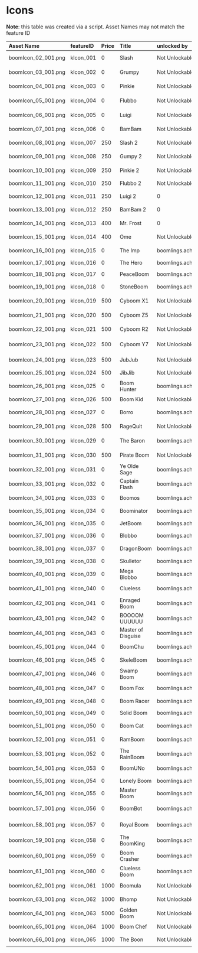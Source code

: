 # Icons

**Note**: this table was created via a script. Asset Names may not match the feature ID

| Asset Name | featureID | Price | Title | unlocked by | Icon |
|:-----------|:----------|:------|:------|:------------|:-----|
| boomIcon_02_001.png | kIcon_001 | 0 | Slash | Not Unlockable | ![boomIcon_02_001.png](https://raw.githubusercontent.com/Wyliemaster/boomlings-docs/main/assets/icons/boomIcon_02_001.png)
| boomIcon_03_001.png | kIcon_002 | 0 | Grumpy | Not Unlockable | ![boomIcon_03_001.png](https://raw.githubusercontent.com/Wyliemaster/boomlings-docs/main/assets/icons/boomIcon_03_001.png)
| boomIcon_04_001.png | kIcon_003 | 0 | Pinkie | Not Unlockable | ![boomIcon_04_001.png](https://raw.githubusercontent.com/Wyliemaster/boomlings-docs/main/assets/icons/boomIcon_04_001.png)
| boomIcon_05_001.png | kIcon_004 | 0 | Flubbo | Not Unlockable | ![boomIcon_05_001.png](https://raw.githubusercontent.com/Wyliemaster/boomlings-docs/main/assets/icons/boomIcon_05_001.png)
| boomIcon_06_001.png | kIcon_005 | 0 | Luigi | Not Unlockable | ![boomIcon_06_001.png](https://raw.githubusercontent.com/Wyliemaster/boomlings-docs/main/assets/icons/boomIcon_06_001.png)
| boomIcon_07_001.png | kIcon_006 | 0 | BamBam | Not Unlockable | ![boomIcon_07_001.png](https://raw.githubusercontent.com/Wyliemaster/boomlings-docs/main/assets/icons/boomIcon_07_001.png)
| boomIcon_08_001.png | kIcon_007 | 250 | Slash 2 | Not Unlockable | ![boomIcon_08_001.png](https://raw.githubusercontent.com/Wyliemaster/boomlings-docs/main/assets/icons/boomIcon_08_001.png)
| boomIcon_09_001.png | kIcon_008 | 250 | Gumpy 2 | Not Unlockable | ![boomIcon_09_001.png](https://raw.githubusercontent.com/Wyliemaster/boomlings-docs/main/assets/icons/boomIcon_09_001.png)
| boomIcon_10_001.png | kIcon_009 | 250 | Pinkie 2 | Not Unlockable | ![boomIcon_10_001.png](https://raw.githubusercontent.com/Wyliemaster/boomlings-docs/main/assets/icons/boomIcon_10_001.png)
| boomIcon_11_001.png | kIcon_010 | 250 | Flubbo 2 | Not Unlockable | ![boomIcon_11_001.png](https://raw.githubusercontent.com/Wyliemaster/boomlings-docs/main/assets/icons/boomIcon_11_001.png)
| boomIcon_12_001.png | kIcon_011 | 250 | Luigi 2 | 0 | ![boomIcon_12_001.png](https://raw.githubusercontent.com/Wyliemaster/boomlings-docs/main/assets/icons/boomIcon_12_001.png)
| boomIcon_13_001.png | kIcon_012 | 250 | BamBam 2 | 0 | ![boomIcon_13_001.png](https://raw.githubusercontent.com/Wyliemaster/boomlings-docs/main/assets/icons/boomIcon_13_001.png)
| boomIcon_14_001.png | kIcon_013 | 400 | Mr. Frost | 0 | ![boomIcon_14_001.png](https://raw.githubusercontent.com/Wyliemaster/boomlings-docs/main/assets/icons/boomIcon_14_001.png)
| boomIcon_15_001.png | kIcon_014 | 400 | Ome | Not Unlockable | ![boomIcon_15_001.png](https://raw.githubusercontent.com/Wyliemaster/boomlings-docs/main/assets/icons/boomIcon_15_001.png)
| boomIcon_16_001.png | kIcon_015 | 0 | The Imp | boomlings.ach.level.10 | ![boomIcon_16_001.png](https://raw.githubusercontent.com/Wyliemaster/boomlings-docs/main/assets/icons/boomIcon_16_001.png)
| boomIcon_17_001.png | kIcon_016 | 0 | The Hero | boomlings.ach.level.15 | ![boomIcon_17_001.png](https://raw.githubusercontent.com/Wyliemaster/boomlings-docs/main/assets/icons/boomIcon_17_001.png)
| boomIcon_18_001.png | kIcon_017 | 0 | PeaceBoom | boomlings.ach.pacifist | ![boomIcon_18_001.png](https://raw.githubusercontent.com/Wyliemaster/boomlings-docs/main/assets/icons/boomIcon_18_001.png)
| boomIcon_19_001.png | kIcon_018 | 0 | StoneBoom | boomlings.ach.stone.C | ![boomIcon_19_001.png](https://raw.githubusercontent.com/Wyliemaster/boomlings-docs/main/assets/icons/boomIcon_19_001.png)
| boomIcon_20_001.png | kIcon_019 | 500 | Cyboom X1 | Not Unlockable | ![boomIcon_20_001.png](https://raw.githubusercontent.com/Wyliemaster/boomlings-docs/main/assets/icons/boomIcon_20_001.png)
| boomIcon_21_001.png | kIcon_020 | 500 | Cyboom Z5 | Not Unlockable | ![boomIcon_21_001.png](https://raw.githubusercontent.com/Wyliemaster/boomlings-docs/main/assets/icons/boomIcon_21_001.png)
| boomIcon_22_001.png | kIcon_021 | 500 | Cyboom R2 | Not Unlockable | ![boomIcon_22_001.png](https://raw.githubusercontent.com/Wyliemaster/boomlings-docs/main/assets/icons/boomIcon_22_001.png)
| boomIcon_23_001.png | kIcon_022 | 500 | Cyboom Y7 | Not Unlockable | ![boomIcon_23_001.png](https://raw.githubusercontent.com/Wyliemaster/boomlings-docs/main/assets/icons/boomIcon_23_001.png)
| boomIcon_24_001.png | kIcon_023 | 500 | JubJub | Not Unlockable | ![boomIcon_24_001.png](https://raw.githubusercontent.com/Wyliemaster/boomlings-docs/main/assets/icons/boomIcon_24_001.png)
| boomIcon_25_001.png | kIcon_024 | 500 | JibJib | Not Unlockable | ![boomIcon_25_001.png](https://raw.githubusercontent.com/Wyliemaster/boomlings-docs/main/assets/icons/boomIcon_25_001.png)
| boomIcon_26_001.png | kIcon_025 | 0 | Boom Hunter | boomlings.ach.4bandits | ![boomIcon_26_001.png](https://raw.githubusercontent.com/Wyliemaster/boomlings-docs/main/assets/icons/boomIcon_26_001.png)
| boomIcon_27_001.png | kIcon_026 | 500 | Boom Kid | Not Unlockable | ![boomIcon_27_001.png](https://raw.githubusercontent.com/Wyliemaster/boomlings-docs/main/assets/icons/boomIcon_27_001.png)
| boomIcon_28_001.png | kIcon_027 | 0 | Borro | boomlings.ach.changer.C | ![boomIcon_28_001.png](https://raw.githubusercontent.com/Wyliemaster/boomlings-docs/main/assets/icons/boomIcon_28_001.png)
| boomIcon_29_001.png | kIcon_028 | 500 | RageQuit | Not Unlockable | ![boomIcon_29_001.png](https://raw.githubusercontent.com/Wyliemaster/boomlings-docs/main/assets/icons/boomIcon_29_001.png)
| boomIcon_30_001.png | kIcon_029 | 0 | The Baron | boomlings.ach.gold.3 | ![boomIcon_30_001.png](https://raw.githubusercontent.com/Wyliemaster/boomlings-docs/main/assets/icons/boomIcon_30_001.png)
| boomIcon_31_001.png | kIcon_030 | 500 | Pirate Boom | Not Unlockable | ![boomIcon_31_001.png](https://raw.githubusercontent.com/Wyliemaster/boomlings-docs/main/assets/icons/boomIcon_31_001.png)
| boomIcon_32_001.png | kIcon_031 | 0 | Ye Olde Sage | boomlings.ach.rank.1 | ![boomIcon_32_001.png](https://raw.githubusercontent.com/Wyliemaster/boomlings-docs/main/assets/icons/boomIcon_32_001.png)
| boomIcon_33_001.png | kIcon_032 | 0 | Captain Flash | boomlings.ach.turtle.3 | ![boomIcon_33_001.png](https://raw.githubusercontent.com/Wyliemaster/boomlings-docs/main/assets/icons/boomIcon_33_001.png)
| boomIcon_34_001.png | kIcon_033 | 0 | Boomos | boomlings.ach.rank.3 | ![boomIcon_34_001.png](https://raw.githubusercontent.com/Wyliemaster/boomlings-docs/main/assets/icons/boomIcon_34_001.png)
| boomIcon_35_001.png | kIcon_034 | 0 | Boominator | boomlings.ach.rank.2 | ![boomIcon_35_001.png](https://raw.githubusercontent.com/Wyliemaster/boomlings-docs/main/assets/icons/boomIcon_35_001.png)
| boomIcon_36_001.png | kIcon_035 | 0 | JetBoom | boomlings.ach.turtle.4 | ![boomIcon_36_001.png](https://raw.githubusercontent.com/Wyliemaster/boomlings-docs/main/assets/icons/boomIcon_36_001.png)
| boomIcon_37_001.png | kIcon_036 | 0 | Blobbo | boomlings.ach.colors.2 | ![boomIcon_37_001.png](https://raw.githubusercontent.com/Wyliemaster/boomlings-docs/main/assets/icons/boomIcon_37_001.png)
| boomIcon_38_001.png | kIcon_037 | 0 | DragonBoom | boomlings.ach.firstMegaBlob | ![boomIcon_38_001.png](https://raw.githubusercontent.com/Wyliemaster/boomlings-docs/main/assets/icons/boomIcon_38_001.png)
| boomIcon_39_001.png | kIcon_038 | 0 | Skulletor | boomlings.ach.skull.C | ![boomIcon_39_001.png](https://raw.githubusercontent.com/Wyliemaster/boomlings-docs/main/assets/icons/boomIcon_39_001.png)
| boomIcon_40_001.png | kIcon_039 | 0 | Mega Blobbo | boomlings.ach.megablob.C | ![boomIcon_40_001.png](https://raw.githubusercontent.com/Wyliemaster/boomlings-docs/main/assets/icons/boomIcon_40_001.png)
| boomIcon_41_001.png | kIcon_040 | 0 | Clueless | boomlings.ach.icon.1 | ![boomIcon_41_001.png](https://raw.githubusercontent.com/Wyliemaster/boomlings-docs/main/assets/icons/boomIcon_41_001.png)
| boomIcon_42_001.png | kIcon_041 | 0 | Enraged Boom | boomlings.ach.icon.2 | ![boomIcon_42_001.png](https://raw.githubusercontent.com/Wyliemaster/boomlings-docs/main/assets/icons/boomIcon_42_001.png)
| boomIcon_43_001.png | kIcon_042 | 0 | BOOOOM UUUUUU | boomlings.ach.icon.3 | ![boomIcon_43_001.png](https://raw.githubusercontent.com/Wyliemaster/boomlings-docs/main/assets/icons/boomIcon_43_001.png)
| boomIcon_44_001.png | kIcon_043 | 0 | Master of Disguise | boomlings.ach.icon | ![boomIcon_44_001.png](https://raw.githubusercontent.com/Wyliemaster/boomlings-docs/main/assets/icons/boomIcon_44_001.png)
| boomIcon_45_001.png | kIcon_044 | 0 | BoomChu | boomlings.ach.level.5 | ![boomIcon_45_001.png](https://raw.githubusercontent.com/Wyliemaster/boomlings-docs/main/assets/icons/boomIcon_45_001.png)
| boomIcon_46_001.png | kIcon_045 | 0 | SkeleBoom | boomlings.ach.cheatDeath | ![boomIcon_46_001.png](https://raw.githubusercontent.com/Wyliemaster/boomlings-docs/main/assets/icons/boomIcon_46_001.png)
| boomIcon_47_001.png | kIcon_046 | 0 | Swamp Boom | boomlings.ach.chain.5 | ![boomIcon_47_001.png](https://raw.githubusercontent.com/Wyliemaster/boomlings-docs/main/assets/icons/boomIcon_47_001.png)
| boomIcon_48_001.png | kIcon_047 | 0 | Boom Fox | boomlings.ach.bombs.2 | ![boomIcon_48_001.png](https://raw.githubusercontent.com/Wyliemaster/boomlings-docs/main/assets/icons/boomIcon_48_001.png)
| boomIcon_49_001.png | kIcon_048 | 0 | Boom Racer | boomlings.ach.level1Speed | ![boomIcon_49_001.png](https://raw.githubusercontent.com/Wyliemaster/boomlings-docs/main/assets/icons/boomIcon_49_001.png)
| boomIcon_50_001.png | kIcon_049 | 0 | Solid Boom | boomlings.ach.chain.7 | ![boomIcon_50_001.png](https://raw.githubusercontent.com/Wyliemaster/boomlings-docs/main/assets/icons/boomIcon_50_001.png)
| boomIcon_51_001.png | kIcon_050 | 0 | Boom Cat | boomlings.ach.combocat | ![boomIcon_51_001.png](https://raw.githubusercontent.com/Wyliemaster/boomlings-docs/main/assets/icons/boomIcon_51_001.png)
| boomIcon_52_001.png | kIcon_051 | 0 | RamBoom | boomlings.ach.pow.C | ![boomIcon_52_001.png](https://raw.githubusercontent.com/Wyliemaster/boomlings-docs/main/assets/icons/boomIcon_52_001.png)
| boomIcon_53_001.png | kIcon_052 | 0 | The RainBoom | boomlings.ach.colors.3 | ![boomIcon_53_001.png](https://raw.githubusercontent.com/Wyliemaster/boomlings-docs/main/assets/icons/boomIcon_53_001.png)
| boomIcon_54_001.png | kIcon_053 | 0 | BoomUNo | boomlings.ach.yuno | ![boomIcon_54_001.png](https://raw.githubusercontent.com/Wyliemaster/boomlings-docs/main/assets/icons/boomIcon_54_001.png)
| boomIcon_55_001.png | kIcon_054 | 0 | Lonely Boom | boomlings.ach.foreveralone | ![boomIcon_55_001.png](https://raw.githubusercontent.com/Wyliemaster/boomlings-docs/main/assets/icons/boomIcon_55_001.png)
| boomIcon_56_001.png | kIcon_055 | 0 | Master Boom | boomlings.ach.firstMegaBomb | ![boomIcon_56_001.png](https://raw.githubusercontent.com/Wyliemaster/boomlings-docs/main/assets/icons/boomIcon_56_001.png)
| boomIcon_57_001.png | kIcon_056 | 0 | BoomBot | boomlings.ach.megabomb.C | ![boomIcon_57_001.png](https://raw.githubusercontent.com/Wyliemaster/boomlings-docs/main/assets/icons/boomIcon_57_001.png)
| boomIcon_58_001.png | kIcon_057 | 0 | Royal Boom | boomlings.ach.level.20 | ![boomIcon_58_001.png](https://raw.githubusercontent.com/Wyliemaster/boomlings-docs/main/assets/icons/boomIcon_58_001.png)
| boomIcon_59_001.png | kIcon_058 | 0 | The BoomKing | boomlings.ach.rank.4 | ![boomIcon_59_001.png](https://raw.githubusercontent.com/Wyliemaster/boomlings-docs/main/assets/icons/boomIcon_59_001.png)
| boomIcon_60_001.png | kIcon_059 | 0 | Boom Crasher | boomlings.ach.nodes.C | ![boomIcon_60_001.png](https://raw.githubusercontent.com/Wyliemaster/boomlings-docs/main/assets/icons/boomIcon_60_001.png)
| boomIcon_61_001.png | kIcon_060 | 0 | Clueless Boom | boomlings.ach.mystery.C | ![boomIcon_61_001.png](https://raw.githubusercontent.com/Wyliemaster/boomlings-docs/main/assets/icons/boomIcon_61_001.png)
| boomIcon_62_001.png | kIcon_061 | 1000 | Boomula | Not Unlockable | ![boomIcon_62_001.png](https://raw.githubusercontent.com/Wyliemaster/boomlings-docs/main/assets/icons/boomIcon_62_001.png)
| boomIcon_63_001.png | kIcon_062 | 1000 | Bhomp | Not Unlockable | ![boomIcon_63_001.png](https://raw.githubusercontent.com/Wyliemaster/boomlings-docs/main/assets/icons/boomIcon_63_001.png)
| boomIcon_64_001.png | kIcon_063 | 5000 | Golden Boom | Not Unlockable | ![boomIcon_64_001.png](https://raw.githubusercontent.com/Wyliemaster/boomlings-docs/main/assets/icons/boomIcon_64_001.png)
| boomIcon_65_001.png | kIcon_064 | 1000 | Boom Chef | Not Unlockable | ![boomIcon_65_001.png](https://raw.githubusercontent.com/Wyliemaster/boomlings-docs/main/assets/icons/boomIcon_65_001.png)
| boomIcon_66_001.png | kIcon_065 | 1000 | The Boon | Not Unlockable | ![boomIcon_66_001.png](https://raw.githubusercontent.com/Wyliemaster/boomlings-docs/main/assets/icons/boomIcon_66_001.png)